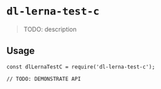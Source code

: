 # `dl-lerna-test-c`

> TODO: description

## Usage

```
const dlLernaTestC = require('dl-lerna-test-c');

// TODO: DEMONSTRATE API
```
